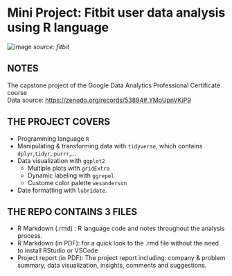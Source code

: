 # **Mini Project: Fitbit user data analysis using R language**

![image](https://github.com/masonphung/project_fitbit/assets/131331827/69d50a0d-1427-4b2e-b0ec-a2c40fb64ac0)
*source: fitbit*

## NOTES
The capstone project of the Google Data Analytics Professional Certificate course   
Data source: https://zenodo.org/records/53894#.YMoUpnVKiP9

## THE PROJECT COVERS
- Programming language `R`
- Manipulating & transforming data with `tidyverse`, which contains `dplyr`,`tidyr`, `purrr`,...
- Data visualization with `ggplot2`
  - Multiple plots with `gridExtra`
  - Dynamic labeling with `ggrepel`
  - Custome color palette `wesanderson`
- Date formatting with `lubridate`.

## THE REPO CONTAINS 3 FILES
- R Markdown (.rmd) : R language code and notes throughout the analysis process.
- R Markdown (in PDF): for a quick look to the .rmd file without the need to install RStudio or VSCode
- Project report (in PDF): The project report including: company & problem summary, data visualization, insights, comments and suggestions. 
